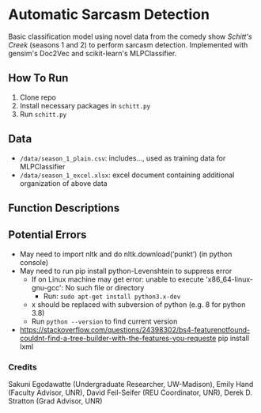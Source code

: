 # Automatic Sarcasm Detection
Basic classification model using novel data from the comedy show *Schitt's Creek* (seasons 1 and 2) to perform sarcasm detection. Implemented with gensim's Doc2Vec and scikit-learn's MLPClassifier.

## How To Run
1) Clone repo
2) Install necessary packages in `schitt.py`
3) Run `schitt.py`

## Data
* `/data/season_1_plain.csv`: includes..., used as training data for MLPClassifier
* `/data/season_1_excel.xlsx`: excel document containing additional organization of above data

## Function Descriptions

## Potential Errors
* May need to import nltk and do nltk.download(‘punkt’) (in python console)
* May need to run pip install python-Levenshtein to suppress error
  * If on Linux machine may get error: unable to execute 'x86_64-linux-gnu-gcc': No such file or directory
    * Run: `sudo apt-get install python3.x-dev`
  * x should be replaced with subversion of python (e.g. 8 for python 3.8)
  * Run `python --version` to find current version
* https://stackoverflow.com/questions/24398302/bs4-featurenotfound-couldnt-find-a-tree-builder-with-the-features-you-requeste
pip install lxml

### Credits
Sakuni Egodawatte (Undergraduate Researcher, UW-Madison), Emily Hand (Faculty Advisor, UNR), David Feil-Seifer (REU Coordinator, UNR), Derek D. Stratton (Grad Advisor, UNR)
